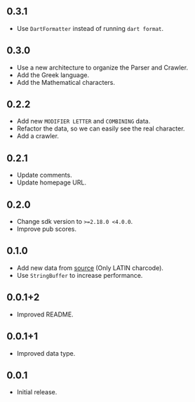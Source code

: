 ## 0.3.1

* Use `DartFormatter` instead of running `dart format`.

## 0.3.0

* Use a new architecture to organize the Parser and Crawler.
* Add the Greek language.
* Add the Mathematical characters.

## 0.2.2

* Add new `MODIFIER LETTER` and `COMBINING` data.
* Refactor the data, so we can easily see the real character.
* Add a crawler.

## 0.2.1

* Update comments.
* Update homepage URL.

## 0.2.0

* Change sdk version to `>=2.18.0 <4.0.0`.
* Improve pub scores.

## 0.1.0

* Add new data from [source](<https://www.unicode.org/Public/UNIDATA/NamesList.txt>) (Only LATIN charcode).
* Use `StringBuffer` to increase performance.

## 0.0.1+2

* Improved README.

## 0.0.1+1

* Improved data type.

## 0.0.1

* Initial release.

